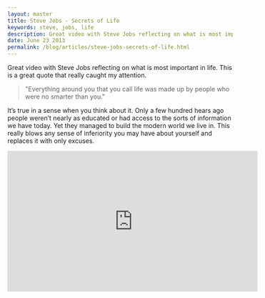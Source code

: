 ```yaml
---
layout: master
title: Steve Jobs - Secrets of Life
keywords: steve, jobs, life
description: Great video with Steve Jobs reflecting on what is most important in life. This is a great quote that really caught my attention.
date: June 23 2013
permalink: /blog/articles/steve-jobs-secrets-of-life.html
---
```


Great video with Steve Jobs reflecting on what is most important in life. This is a great quote that really caught my attention.

> "Everything around you that you call life was made up by people who were no smarter than you."

It’s true in a sense when you think about it. Only a few hundred hears ago people weren’t nearly as educated or had access to the sorts of information we have today. Yet they managed to build the modern world we live in. This really blows any sense of inferiority you may have about yourself and replaces it with only excuses.

<iframe width="560" height="315" src="http://www.youtube.com/embed/kYfNvmF0Bqw" frameborder="0" allowfullscreen=""></iframe>